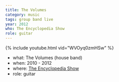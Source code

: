 ```yaml
---
title: The Volumes
category: music
tags: group band live
year: 2012
who: The Encyclopedia Show
role: guitar
---
```

{% include youtube.html vid="WVOyq0zmHSw" %}
* what: The Volumes (house band)
* when: 2010 - 2012
* where: [The Encyclopedia Show](https://facebook.com/EncyclopediaShowAustin/)
* role: guitar
